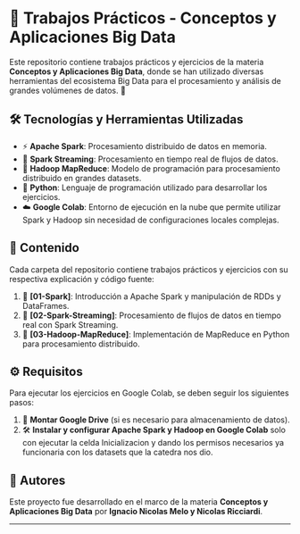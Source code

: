 # 📌 Trabajos Prácticos - Conceptos y Aplicaciones Big Data

Este repositorio contiene trabajos prácticos y ejercicios de la materia **Conceptos y Aplicaciones Big Data**, donde se han utilizado diversas herramientas del ecosistema Big Data para el procesamiento y análisis de grandes volúmenes de datos. 🚀

## 🛠️ Tecnologías y Herramientas Utilizadas
- ⚡ **Apache Spark**: Procesamiento distribuido de datos en memoria.
- 🔄 **Spark Streaming**: Procesamiento en tiempo real de flujos de datos.
- 📂 **Hadoop MapReduce**: Modelo de programación para procesamiento distribuido en grandes datasets.
- 🐍 **Python**: Lenguaje de programación utilizado para desarrollar los ejercicios.
- ☁️ **Google Colab**: Entorno de ejecución en la nube que permite utilizar Spark y Hadoop sin necesidad de configuraciones locales complejas.

## 📁 Contenido
Cada carpeta del repositorio contiene trabajos prácticos y ejercicios con su respectiva explicación y código fuente:

1. 📌 **[01-Spark]**: Introducción a Apache Spark y manipulación de RDDs y DataFrames.
2. 🔄 **[02-Spark-Streaming]**: Procesamiento de flujos de datos en tiempo real con Spark Streaming.
3. 📂 **[03-Hadoop-MapReduce]**: Implementación de MapReduce en Python para procesamiento distribuido.

## ⚙️ Requisitos
Para ejecutar los ejercicios en Google Colab, se deben seguir los siguientes pasos:

1. 🔗 **Montar Google Drive** (si es necesario para almacenamiento de datos).
2. 🛠️ **Instalar y configurar Apache Spark y Hadoop en Google Colab** solo con ejecutar la celda Inicializacion y dando los permisos necesarios ya funcionaria con los datasets que la catedra nos dio.


## 👥 Autores
Este proyecto fue desarrollado en el marco de la materia **Conceptos y Aplicaciones Big Data** por **Ignacio Nicolas Melo y Nicolas Ricciardi**.



---


